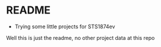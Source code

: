 # README

- Trying some little projects for STS1874ev

Well this is just the readme, no other project data at this repo

<!---
tgart9193/tgart9193 is a ✨ special ✨ repository because its `README.md` (this file) appears on your GitHub profile.
You can click the Preview link to take a look at your changes.
--->
